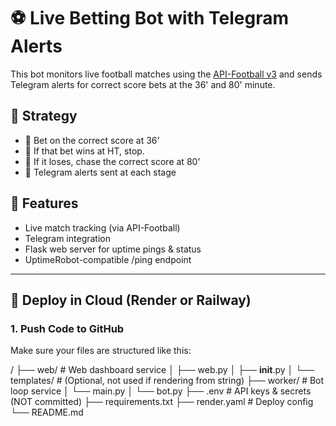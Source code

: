 # ⚽ Live Betting Bot with Telegram Alerts

This bot monitors live football matches using the [API-Football v3](https://www.api-football.com/documentation-v3) and sends Telegram alerts for correct score bets at the 36' and 80' minute.

## 🧠 Strategy
- 🔹 Bet on the correct score at 36'
- 🔹 If that bet wins at HT, stop.
- 🔹 If it loses, chase the correct score at 80'
- 🔹 Telegram alerts sent at each stage

## 🔧 Features
- Live match tracking (via API-Football)
- Telegram integration
- Flask web server for uptime pings & status
- UptimeRobot-compatible /ping endpoint

---

## 🚀 Deploy in Cloud (Render or Railway)

### 1. Push Code to GitHub
Make sure your files are structured like this:

/
├── web/                  # Web dashboard service
│   ├── web.py
│   ├── __init__.py
│   └── templates/        # (Optional, not used if rendering from string)
├── worker/               # Bot loop service
│   └── main.py
│   └── bot.py
├── .env                  # API keys & secrets (NOT committed)
├── requirements.txt
├── render.yaml           # Deploy config
└── README.md
